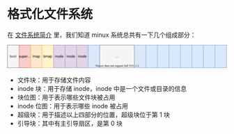 # 格式化文件系统

在 [文件系统简介](./083%20%E6%96%87%E4%BB%B6%E7%B3%BB%E7%BB%9F%E7%AE%80%E4%BB%8B.md) 里，我们知道 minux 系统总共有一下几个组成部分：

![](./images/block1.drawio.svg)

- 文件块：用于存储文件内容
- inode 块：用于存储 inode，inode 中是一个文件或目录的信息
- 块位图：用于表示哪些文件块被占用
- inode 位图：用于表示哪些 inode 被占用
- 超级块：用于描述以上四部分的位置，超级块位于第 1 块
- 引导块：其中有主引导扇区，是第 0 块

